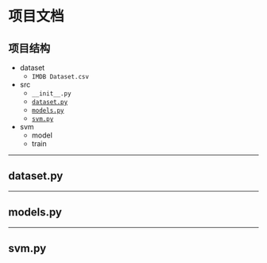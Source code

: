 # 项目文档

## 项目结构

- dataset
  - `IMDB Dataset.csv`
- src
  - `__init__.py`
  - [`dataset.py`](#dataset.py)
  - [`models.py`](#models.py)
  - [`svm.py`](#svm.py)
- svm
  - model
  - train

---

## dataset.py

---

## models.py

---

## svm.py